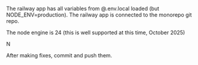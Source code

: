 The railway app has all variables from @.env.local loaded (but NODE_ENV=production). The railway app is connected to the monorepo git repo. 

The node engine is 24 (this is well supported at this time, October 2025)

N

After making fixes, commit and push them.
